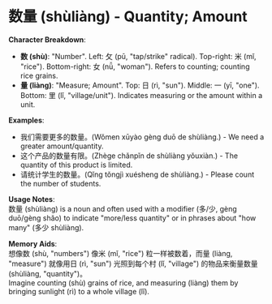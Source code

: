 # **数量 (shùliàng) - Quantity; Amount**

**Character Breakdown**:  
- **数 (shù)**: "Number". Left: 攵 (pū, "tap/strike" radical). Top-right: 米 (mǐ, "rice"). Bottom-right: 女 (nǚ, "woman"). Refers to counting; counting rice grains.  
- **量 (liàng)**: "Measure; Amount". Top: 日 (rì, "sun"). Middle: 一 (yī, "one"). Bottom: 里 (lǐ, "village/unit"). Indicates measuring or the amount within a unit.

**Examples**:  
- 我们需要更多的数量。(Wǒmen xūyào gèng duō de shùliàng.) - We need a greater amount/quantity.  
- 这个产品的数量有限。(Zhège chǎnpǐn de shùliàng yǒuxiàn.) - The quantity of this product is limited.  
- 请统计学生的数量。(Qǐng tǒngjì xuésheng de shùliàng.) - Please count the number of students.

**Usage Notes**:  
数量 (shùliàng) is a noun and often used with a modifier (多/少, gèng duō/gèng shǎo) to indicate "more/less quantity" or in phrases about "how many" (多少 shùliàng).

**Memory Aids**:  
想像数 (shù, "numbers") 像米 (mǐ, "rice") 粒一样被数着，而量 (liàng, "measure") 就像用日 (rì, "sun") 光照到每个村 (lǐ, "village") 的物品来衡量数量 (shùliàng, "quantity")。  
Imagine counting (shù) grains of rice, and measuring (liàng) them by bringing sunlight (rì) to a whole village (lǐ).